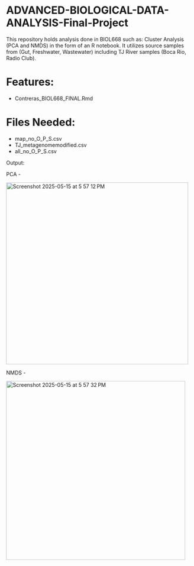 # ADVANCED-BIOLOGICAL-DATA-ANALYSIS-Final-Project
This repository holds analysis done in BIOL668 such as: Cluster Analysis (PCA and NMDS) in the form of an R notebook. It utilizes source samples from (Gut, Freshwater, Wastewater) including TJ River samples (Boca Rio, Radio Club). 

# Features:
* Contreras_BIOL668_FINAL.Rmd

# Files Needed:
* map_no_O_P_S.csv
* TJ_metagenomemodified.csv
* all_no_O_P_S.csv


Output:

PCA -

<img width="492" alt="Screenshot 2025-05-15 at 5 57 12 PM" src="https://github.com/user-attachments/assets/40b36b10-ce2d-4957-8fe6-f75cd3253f00" />

NMDS - 

<img width="484" alt="Screenshot 2025-05-15 at 5 57 32 PM" src="https://github.com/user-attachments/assets/f5f46d61-adab-4aec-9242-c61728e868fa" />


